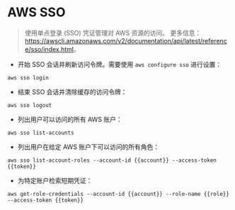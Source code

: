 # AWS SSO

> 使用单点登录 (SSO) 凭证管理对 AWS 资源的访问。
> 更多信息：<https://awscli.amazonaws.com/v2/documentation/api/latest/reference/sso/index.html>。

- 开始 SSO 会话并刷新访问令牌。需要使用 `aws configure sso` 进行设置：

`aws sso login`

- 结束 SSO 会话并清除缓存的访问令牌：

`aws sso logout`

- 列出用户可以访问的所有 AWS 账户：

`aws sso list-accounts`

- 列出用户在给定 AWS 账户下可以访问的所有角色：

`aws sso list-account-roles --account-id {{account}} --access-token {{token}}`

- 为特定账户检索短期凭证：

`aws get-role-credentials --account-id {{account}} --role-name {{role}} --access-token {{token}}`